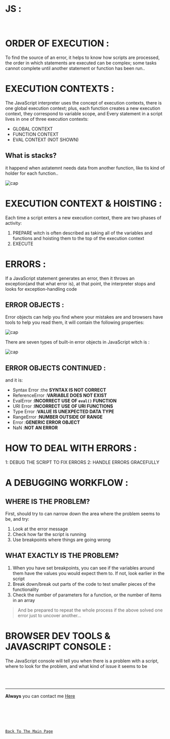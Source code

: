 # JS :

<br>

# ORDER OF EXECUTION :
To find the source of an error, it helps to know how scripts are processed, the order in which statements are executed can be complex; some tasks cannot complete until another statement or function has been run..

# EXECUTION CONTEXTS :
The JavaScript interpreter uses the concept of execution contexts, there is one global execution context; plus, each function creates a new execution context, they correspond to variable scope, and Every statement in a script lives in one of three execution contexts:
- GLOBAL CONTEXT
- FUNCTION CONTEXT
- EVAL CONTEXT (NOT SHOWN)

## What is stacks?
it happend when astatemnt needs data from another function, like tis kind of holder for each function..

![cap](https://3madov-77.github.io/Reading-Notes/Resorses/Capture10-1.PNG)

# EXECUTION CONTEXT & HOISTING :
Each time a script enters a new execution context, there are two phases of activity:
1. PREPARE
witch is often described as taking all of the variables and functions and hoisting them to the top of the execution context
2. EXECUTE

# ERRORS :
If a JavaScript statement generates an error, then it throws an exception(and that what error is), at that point, the interpreter stops and looks for exception-handling code

## ERROR OBJECTS :
Error objects can help you find where your mistakes are
and browsers have tools to help you read them, it will contain the following properties:

![cap](https://3madov-77.github.io/Reading-Notes/Resorses/Capture10-2.PNG)

There are seven types of built-in error objects in JavaScript witch is :

![cap](https://3madov-77.github.io/Reading-Notes/Resorses/Capture10-3.PNG)

## ERROR OBJECTS CONTINUED :
and it is:
- Syntax Error :the **SYNTAX IS NOT CORRECT**
- ReferenceError :**VARIABLE DOES NOT EXIST**
- EvalError :**INCORRECT USE OF `eval()` FUNCTION**
- URI Error :**INCORRECT USE OF URI FUNCTIONS**
- Type Error :**VALUE IS UNEXPECTED DATA TYPE**
- RangeError :**NUMBER OUTSIDE OF RANGE**
- Error :**GENERIC ERROR OBJECT**
- NaN :**NOT AN ERROR**

# HOW TO DEAL WITH ERRORS :
1: DEBUG THE SCRIPT TO FIX ERRORS
2: HANDLE ERRORS GRACEFULLY

# A DEBUGGING WORKFLOW :
## WHERE IS THE PROBLEM?
First, should try to can narrow down the area where the problem seems to be, and try:
1. Look at the error message
2. Check how far the script is running
3. Use breakpoints where things are going wrong

## WHAT EXACTLY IS THE PROBLEM?
1. When you have set breakpoints, you can see if the variables around them have the values you would expect them to. If not, look earlier in the script
2. Break down/break out parts of the code to test smaller pieces of the functionality
3. Check the number of parameters for a function, or the number of items in an array

> And be prepared to repeat the whole process if the above solved one error just to uncover another...

# BROWSER DEV TOOLS & JAVASCRIPT CONSOLE :
The JavaScript console will tell you when there is a problem with a script, where to look for the problem, and what kind of issue it seems to be


<br>
<br>
<hr>

**Always** you can contact me [Here](https://3madov-77.github.io/Side-Projects/Me/index.html)

<br>
<br>
<br>
<br>

[`Back To The Main Page`](https://3madov-77.github.io/Reading-Notes/)
